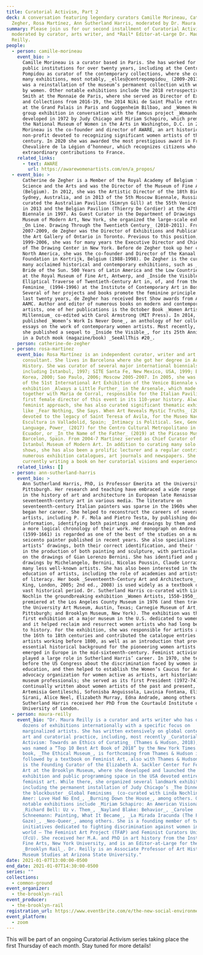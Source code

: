 ```yaml
---
title: Curatorial Activism, Part 2
deck: A conversation featuring legendary curators Camille Morineau, Catherine de
  Zegher, Rosa Martínez, Ann Sutherland Harris, moderated by Dr. Maura Reilly.
summary: Please join us for our second installment of Curatorial Activism
  moderated by curator, arts writer, and *Rail* Editor-at-Large Dr. Maura
  Reilly.
people:
  - person: camille-morineau
    event_bio: >
      Camille Morineau is a curator based in Paris. She has worked for French
      public institutions for over twenty years, including at the Centre Georges
      Pompidou as curator of the contemporary collections, where she curated
      many exhibitions, most notably, _elles@centrepompidou_ (2009-2011), which
      was a reinstallation of the museum’s permanent collection with works only
      by women. Other notable exhibitions include the 2018 retrospective of Kiki
      Smith at the Monnaie de Paris, where she served as Director of Exhibitions
      and Collections from 2016-19, the 2014 Niki de Saint Phalle retrospective
      at the Grand Palais in Paris and Guggenheim Bilbao, and _Women House_, a
      group exhibition in conversation with the famous project _Womanhouse_,
      developed in 1972 by Judy Chicago and Miriam Schapiro, which premiered at
      the National Museum of Women in the Arts in Washington, D.C. in 2018.
      Morineau is the co-founder and director of AWARE, an art historical
      non-profit devoted to recognizing significant women artists of the 20th
      century. In 2020 she was awarded the most prestigious award in France, the
      Chevalière de la Légion d’honneur, which recognizes citizens who have made
      extraordinary contributions to France. 
    related_links:
      - text: AWARE
        url: https://awarewomenartists.com/en/a_propos/
  - event_bio: >
      Catherine de Zegher is a Member of the Royal Academy of Belgium for
      Science and the Arts and was the Director of the Museum of Fine Arts, Gent
      (Belgium). In 2012, she was the Artistic Director of the 18th Biennale of
      Sydney, Australia, and in 2013 of the 5th Moscow Biennale, Russia. She
      curated the Australian Pavilion (Simryn Gill) at the 55th Venice Biennale
      in 2013 and the Belgian Pavilion (Thierry De Cordier) at the 47th Venice
      Biennale in 1997. As Guest Curator in the Department of Drawings at the
      Museum of Modern Art, New York, she organized the large-scale exhibition
      _On Line. Drawing Through the Twentieth Century_ (2010-2011). From
      2007-2009, de Zegher was the Director of Exhibitions and Publications at
      the Art Gallery of Ontario in Toronto. Previous to this position, from
      1999-2006, she was for many years the Executive Director and Chief Curator
      of The Drawing Center in New York. Before de Zegher took up her career in
      North America, she was the co-founder and Director of the Kanaal Art
      Foundation in Kortrijk, Belgium (1988-1998). De Zegher is the curator of
      many acclaimed historical and contemporary exhibitions, such as _America:
      Bride of the Sun. 500 Years of Latin America and the Low Countries_ (1992)
      at the Royal Museum of Fine Art, Antwerp, and _Inside the Visible. An
      Elliptical Traverse of Twentieth-Century Art in, of, and from the
      Feminine_ (1994-1996) at the Institute of Contemporary Art in Boston.
      Several of her projects and books promote the feminine principle. In the
      last twenty years, de Zegher has received Best Show awards from AICA and
      AAMC. Author and editor of numerous books on modern and contemporary
      artists, one of her publications is the October Book _Women Artists at the
      Millennium_ co-edited with Carol Armstrong (MIT Press). In 2014, de Zegher
      published _Women’s Work Is Never Done_, an anthology of her collected
      essays on the work of contemporary women artists. Most recently, in 2020,
      she published a sequel to _Inside the Visible_, for its 25th Anniversary,
      in a Dutch mook (magazine/book) _SeeAllThis #20_.
    person: catherine-de-zegher
  - person: rosa-martinez
    event_bio: Rosa Martínez is an independent curator, writer and art collections
      consultant. She lives in Barcelona where she got her degree in Art
      History. She was curator of several major international biennials,
      including Istanbul, 1997; SITE Santa Fe, New Mexico, USA, 1999; Busan,
      Korea, 2000; Sao Paulo, 2006; Moscow 2005-2007. In 2005, she was director
      of the 51st International Art Exhibition of the Venice Biennale with the
      exhibition _Always a Little Further_ in the Arsenale, which made her –
      together with Maria de Corral, responsible for the Italian Pavilion – the
      first female director of this event in its 110-year history. Always with a
      feminist approach, she has also curated significant thematic exhibitions
      like _Fear Nothing, She Says. When Art Reveals Mystic Truths_ (2015)
      devoted to the legacy of Saint Teresa of Avila, for the Museo Nacional de
      Escultura in Valladolid, Spain; _Intimacy is Political. Sex, Gender,
      Language, Power_ (2017) for the Centro Cultural Metropolitano in Quito,
      Ecuador, or _In the Name of the Father_ (2019) at the Picasso Museum in
      Barcelon, Spain. From 2004-7 Martínez served as Chief Curator of the
      Istanbul Museum of Modern Art. In addition to curating many solo and group
      shows, she has also been a prolific lecturer and a regular contributor to
      numerous exhibition catalogues, art journals and newspapers. She is
      currently writing a book on her curatorial visions and experiences.
    related_links: []
  - person: ann-sutherland-harris
    event_bio: >
      Ann Sutherland Harris, PhD, is Professor Emerita at the University of
      Pittsburgh. Her research and teaching have embraced a wide range of topics
      in the history of art and architecture in European late Renaissance and
      seventeenth-century art in various media. The literature on
      seventeenth-century Italian painters was sparse in the 1960s when she
      began her career. She helped to reconstruct the careers of several
      artists, including P. F. Mola and Pietro Testa, by publishing documentary
      information, identifying both paintings and drawings by them and creating
      a more logical chronology of their work. Her monograph on Andrea Sacchi
      (1599-1661) is regarded as one of the best of the studies on a major
      seicento painter published in recent years. She also specializes in
      artists’ drawings, both their correct identification, and their function
      in the production of both painting and sculpture, with particular emphasis
      on the drawings of Gian Lorenzo Bernini. She has identified and published
      drawings by Michelangelo, Bernini, Nicolas Poussin, Claude Lorrain, and
      many less well-known artists. She has also been interested in the
      education of artists, including the role of academies and artists’ levels
      of literacy. Her book _Seventeenth-Century Art and Architecture_ (Laurence
      King, London, 2005; 2nd ed., 2008) is used widely as a textbook on this
      vast historical period. Dr. Sutherland Harris co-curated with Linda
      Nochlin the groundbreaking exhibition _Women Artists, 1550-1950_, which
      premiered at the Los Angeles County Museum in 1976 (and then traveled to
      the University Art Museum, Austin, Texas; Carnegie Museum of Art,
      Pittsburgh; and Brooklyn Museum, New York). The exhibition was the very
      first exhibition at a major museum in the U.S. dedicated to women artists
      and it helped reclaim and resurrect women artists who had long been lost
      to history. For the exhibition, she was responsible for artists active in
      the 16th to 18th centuries and contributed the catalogue entries for the
      artists working before 1800, as well as an introduction that provided the
      essential historical background for the pioneering women artists who
      emerged in Europe in the mid-sixteenth-century. Feminist activism has
      played a large role in Sutherland Harris’ career. In 1970, she testified
      before the US Congress about the discrimination faced by women in higher
      education, and then helped to establish the Women’s Caucus for Art, an
      advocacy organization for women active as artists, art historians, and
      museum professionals; she served as its first President (1972-74). She has
      continually written about women artists of the past and present, including
      Artemisia Gentileschi, Sofonisba Anguissola, Lavinia Fontana, Elisabetta
      Sirani, Alice Neel, Elizabeth Murray, Edna Andrade, among others. Dr.
      Sutherland Harris received her PhD from the Courtauld Institute of the
      University of London. 
  - person: maura-reilly
    event_bio: "Dr. Maura Reilly is a curator and arts writer who has organized
      dozens of exhibitions internationally with a specific focus on
      marginalized artists. She has written extensively on global contemporary
      art and curatorial practice, including, most recently _Curatorial
      Activism: Towards an Ethics of Curating_ (Thames & Hudson, 2018), which
      was named a “Top 10 Best Art Book of 2018” by the New York Times. Her next
      book, _The Ethical Museum_, is forthcoming from Thames & Hudson in 2022,
      followed by a textbook on Feminist Art, also with Thames & Hudson. Reilly
      is the Founding Curator of the Elizabeth A. Sackler Center for Feminist
      Art at the Brooklyn Museum, where she developed and launched the first
      exhibition and public programming space in the USA devoted entirely to
      feminist art. While there, she organized several landmark exhibitions,
      including the permanent installation of Judy Chicago’s _The Dinner Party_,
      the blockbuster _Global Feminisms_ (co-curated with Linda Nochlin), _Ghada
      Amer: Love Had No End_, _Burning Down the House_, among others. Other
      notable exhibitions include _Miriam Schapiro: An American Visionary_,
      _Richard Bell: Uz v. Them_, _Nayland Blake: Behavior_, _Carolee
      Schneemann: Painting, What It Became_, _La Mirada Iracunda (The Furious
      Gaze)_, _Neo-Queer_, among others. She is a founding member of two
      initiatives dedicated to fighting discrimination against women in the art
      world – The Feminist Art Project (TFAP) and Feminist Curators United
      (FcU). She received her M.A. and PhD in art history from the Institute of
      Fine Arts, New York University, and is an Editor-at-Large for the
      _Brooklyn Rail_. Dr. Reilly is an Associate Professor of Art History and
      Museum Studies at Arizona State University."
date: 2021-01-07T13:00:00-0500
end_date: 2021-01-07T14:30:00-0500
series: ""
collections:
  - common-ground
event_organizer:
  - the-brooklyn-rail
event_producer:
  - the-brooklyn-rail
registration_url: https://www.eventbrite.com/e/the-new-social-environment-207-curatorial-activism-part-2-tickets-134785957427
event_platform:
  - zoom
---
```

This will be part of an ongoing Curatorial Activism series taking place the first Thursday of each month. Stay tuned for more details!